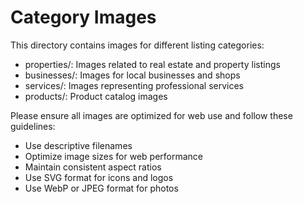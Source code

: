 # Category Images

This directory contains images for different listing categories:

- properties/: Images related to real estate and property listings
- businesses/: Images for local businesses and shops
- services/: Images representing professional services
- products/: Product catalog images

Please ensure all images are optimized for web use and follow these guidelines:
- Use descriptive filenames
- Optimize image sizes for web performance
- Maintain consistent aspect ratios
- Use SVG format for icons and logos
- Use WebP or JPEG format for photos